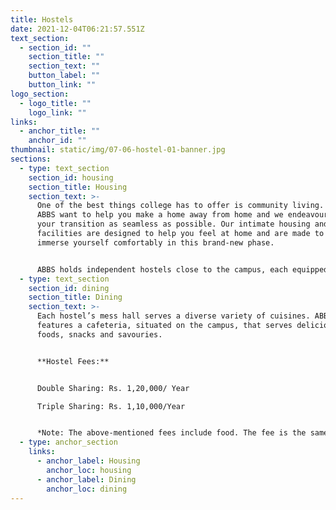 ```yaml
---
title: Hostels
date: 2021-12-04T06:21:57.551Z
text_section:
  - section_id: ""
    section_title: ""
    section_text: ""
    button_label: ""
    button_link: ""
logo_section:
  - logo_title: ""
    logo_link: ""
links:
  - anchor_title: ""
    anchor_id: ""
thumbnail: static/img/07-06-hostel-01-banner.jpg
sections:
  - type: text_section
    section_id: housing
    section_title: Housing
    section_text: >-
      One of the best things college has to offer is community living. We at
      ABBS want to help you make a home away from home and we endeavour to make
      your transition as seamless as possible. Our intimate housing and dining
      facilities are designed to help you feel at home and are made to help you
      immerse yourself comfortably in this brand-new phase. 


      ABBS holds independent hostels close to the campus, each equipped with Wi-Fi, hot water, lockers, a television and 24/7 security. Each room is fitted with a comfortable bed, a study table and a spacious wardrobe.
  - type: text_section
    section_id: dining
    section_title: Dining
    section_text: >-
      Each hostel’s mess hall serves a diverse variety of cuisines. ABBS also
      features a cafeteria, situated on the campus, that serves delicious finger
      foods, snacks and savouries. 


      **Hostel Fees:**


      Double Sharing: Rs. 1,20,000/ Year

      Triple Sharing: Rs. 1,10,000/Year 


      *Note: The above-mentioned fees include food. The fee is the same for both boys and girls.*
  - type: anchor_section
    links:
      - anchor_label: Housing
        anchor_loc: housing
      - anchor_label: Dining
        anchor_loc: dining
---
```

